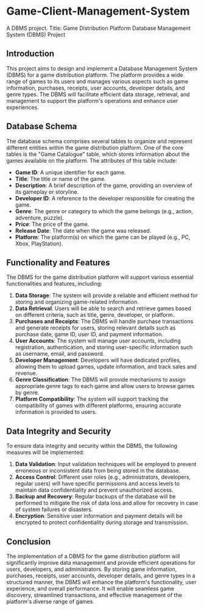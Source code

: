 # Game-Client-Management-System
A DBMS project.
Title: Game Distribution Platform Database Management System (DBMS) Project

## Introduction
This project aims to design and implement a Database Management System (DBMS) for a game distribution platform. The platform provides a wide range of games to its users and manages various aspects such as game information, purchases, receipts, user accounts, developer details, and genre types. The DBMS will facilitate efficient data storage, retrieval, and management to support the platform's operations and enhance user experiences.

## Database Schema
The database schema comprises several tables to organize and represent different entities within the game distribution platform. One of the core tables is the "Game Catalogue" table, which stores information about the games available on the platform. The attributes of this table include:

- **Game ID**: A unique identifier for each game.
- **Title**: The title or name of the game.
- **Description**: A brief description of the game, providing an overview of its gameplay or storyline.
- **Developer ID**: A reference to the developer responsible for creating the game.
- **Genre**: The genre or category to which the game belongs (e.g., action, adventure, puzzle).
- **Price**: The price of the game.
- **Release Date**: The date when the game was released.
- **Platform**: The platform(s) on which the game can be played (e.g., PC, Xbox, PlayStation).

## Functionality and Features
The DBMS for the game distribution platform will support various essential functionalities and features, including:

1. **Data Storage**: The system will provide a reliable and efficient method for storing and organizing game-related information.
2. **Data Retrieval**: Users will be able to search and retrieve games based on different criteria, such as title, genre, developer, or platform.
3. **Purchases and Receipts**: The DBMS will handle purchase transactions and generate receipts for users, storing relevant details such as purchase date, game ID, user ID, and payment information.
4. **User Accounts**: The system will manage user accounts, including registration, authentication, and storing user-specific information such as username, email, and password.
5. **Developer Management**: Developers will have dedicated profiles, allowing them to upload games, update information, and track sales and revenue.
6. **Genre Classification**: The DBMS will provide mechanisms to assign appropriate genre tags to each game and allow users to browse games by genre.
7. **Platform Compatibility**: The system will support tracking the compatibility of games with different platforms, ensuring accurate information is provided to users.

## Data Integrity and Security
To ensure data integrity and security within the DBMS, the following measures will be implemented:

1. **Data Validation**: Input validation techniques will be employed to prevent erroneous or inconsistent data from being stored in the database.
2. **Access Control**: Different user roles (e.g., administrators, developers, regular users) will have specific permissions and access levels to maintain data confidentiality and prevent unauthorized access.
3. **Backup and Recovery**: Regular backups of the database will be performed to mitigate the risk of data loss and allow for recovery in case of system failures or disasters.
4. **Encryption**: Sensitive user information and payment details will be encrypted to protect confidentiality during storage and transmission.

## Conclusion
The implementation of a DBMS for the game distribution platform will significantly improve data management and provide efficient operations for users, developers, and administrators. By storing game information, purchases, receipts, user accounts, developer details, and genre types in a structured manner, the DBMS will enhance the platform's functionality, user experience, and overall performance. It will enable seamless game discovery, streamlined transactions, and effective management of the platform's diverse range of games.
